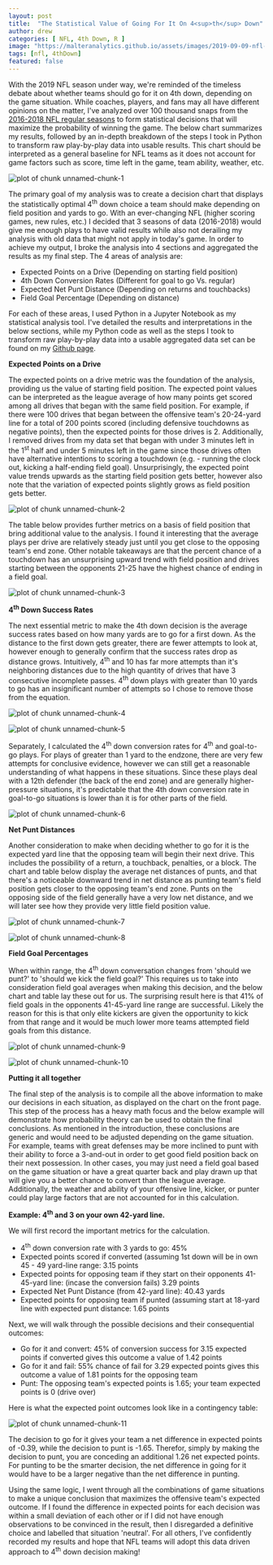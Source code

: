 ```yaml
---
layout: post
title:  "The Statistical Value of Going For It On 4<sup>th</sup> Down"
author: drew
categories: [ NFL, 4th Down, R ]
image: "https://malteranalytics.github.io/assets/images/2019-09-09-nfl-4th-down/image1.png"
tags: [nfl, 4thDown]
featured: false
---
```

  
  
With the 2019 NFL season under way, we're reminded of the timeless debate about whether teams should go for it on 4th down, depending on the game situation.  While coaches, players, and fans may all have different opinions on the matter, I've analyzed over 100 thousand snaps from the [2016-2018 NFL regular seasons](http://nflsavant.com/about.php) to form statistical decisions that will maximize the probability of winning the game.  The below chart summarizes my results, followed by an in-depth breakdown of the steps I took in Python to transform raw play-by-play data into usable results.   This chart should be interpreted as a general baseline for NFL teams as it does not account for game factors such as score, time left in the game, team ability, weather, etc.  



![plot of chunk unnamed-chunk-1](/assets/images/2019-09-09-nfl-4th-down/image1.png)  



The primary goal of my analysis was to create a decision chart that displays the statistically optimal 4<sup>th</sup> down choice a team should make depending on field position and yards to go.   With an ever-changing NFL (higher scoring games, new rules, etc.) I decided that 3 seasons of data (2016-2018) would give me enough plays to have valid results while also not derailing my analysis with old data that might not apply in today's game.  In order to achieve my output, I broke the analysis into 4 sections and aggregated the results as my final step.  The 4 areas of analysis are:

*	Expected Points on a Drive (Depending on starting field position)
*	4th Down Conversion Rates (Different for goal to go Vs. regular)
*	Expected Net Punt Distance (Depending on returns and touchbacks)
*	Field Goal Percentage (Depending on distance)


For each of these areas, I used Python in a Jupyter Notebook as my statistical analysis tool.  I've detailed the results and interpretations in the below sections, while my Python code as well as the steps I took to transform raw play-by-play data into a usable aggregated data set can be found on my [Github page](https://github.com/drewmalter12/NFL4thDownAnalysis/blob/master/Field%20Position%20Value.ipynb). 


**Expected Points on a Drive**

The expected points on a drive metric was the foundation of the analysis, providing us the value of starting field position.   The expected point values can be interpreted as the league average of how many points get scored among all drives that began with the same field position.  For example, if there were 100 drives that began between the offensive team's 20-24-yard line for a total of 200 points scored (including defensive touchdowns as negative points), then the expected points for those drives is 2.  Additionally, I removed drives from my data set that began with under 3 minutes left in the 1<sup>st</sup> half and under 5 minutes left in the game since those drives often have alternative intentions to scoring a touchdown (e.g. - running the clock out, kicking a half-ending field goal).  Unsurprisingly, the expected point value trends upwards as the starting field position gets better, however also note that the variation of expected points slightly grows as field position gets better. 


![plot of chunk unnamed-chunk-2](/assets/images/2019-09-09-nfl-4th-down/image2.png)  


The table below provides further metrics on a basis of field position that bring additional value to the analysis.  I found it interesting that the average plays per drive are relatively steady just until you get close to the opposing team's end zone.  Other notable takeaways are that the percent chance of a touchdown has an unsurprising upward trend with field position and drives starting between the opponents 21-25 have the highest chance of ending in a field goal.  


![plot of chunk unnamed-chunk-3](/assets/images/2019-09-09-nfl-4th-down/image3.png)  


**4<sup>th</sup> Down Success Rates**

The next essential metric to make the 4th down decision is the average success rates based on how many yards are to go for a first down.  As the distance to the first down gets greater, there are fewer attempts to look at, however enough to generally confirm that the success rates drop as distance grows.  Intuitively, 4<sup>th</sup> and 10 has far more attempts than it's neighboring distances due to the high quantity of drives that have 3 consecutive incomplete passes.  4<sup>th</sup> down plays with greater than 10 yards to go has an insignificant number of attempts so I chose to remove those from the equation.  


![plot of chunk unnamed-chunk-4](/assets/images/2019-09-09-nfl-4th-down/image4.png)  

![plot of chunk unnamed-chunk-5](/assets/images/2019-09-09-nfl-4th-down/image5.png)  


Separately, I calculated the 4<sup>th</sup> down conversion rates for 4<sup>th</sup> and goal-to-go plays.  For plays of greater than 1 yard to the endzone, there are very few attempts for conclusive evidence, however we can still get a reasonable understanding of what happens in these situations.  Since these plays deal with a 12th defender (the back of the end zone) and are generally higher-pressure situations, it's predictable that the 4th down conversion rate in goal-to-go situations is lower than it is for other parts of the field.  


![plot of chunk unnamed-chunk-6](/assets/images/2019-09-09-nfl-4th-down/image6.png)  


**Net Punt Distances**
	
Another consideration to make when deciding whether to go for it is the expected yard line that the opposing team will begin their next drive.  This includes the possibility of a return, a touchback, penalties, or a block.  The chart and table below display the average net distances of punts, and that there's a noticeable downward trend in net distance as punting team's field position gets closer to the opposing team's end zone.  Punts on the opposing side of the field generally have a very low net distance, and we will later see how they provide very little field position value.   

![plot of chunk unnamed-chunk-7](/assets/images/2019-09-09-nfl-4th-down/image7.png)  

![plot of chunk unnamed-chunk-8](/assets/images/2019-09-09-nfl-4th-down/image8.png)  




**Field Goal Percentages**

When within range, the 4<sup>th</sup> down conversation changes from 'should we punt?' to 'should we kick the field goal?'  This requires us to take into consideration field goal averages when making this decision, and the below chart and table lay these out for us.   The surprising result here is that 41% of field goals in the opponents 41-45-yard line range are successful.  Likely the reason for this is that only elite kickers are given the opportunity to kick from that range and it would be much lower more teams attempted field goals from this distance. 


![plot of chunk unnamed-chunk-9](/assets/images/2019-09-09-nfl-4th-down/image9.png)  

![plot of chunk unnamed-chunk-10](/assets/images/2019-09-09-nfl-4th-down/image10.png)  



**Putting it all together**

The final step of the analysis is to compile all the above information to make our decisions in each situation, as displayed on the chart on the front page.  This step of the process has a heavy math focus and the below example will demonstrate how probability theory can be used to obtain the final conclusions.  As mentioned in the introduction, these conclusions are generic and would need to be adjusted depending on the game situation.  For example, teams with great defenses may be more inclined to punt with their ability to force a 3-and-out in order to get good field position back on their next possession.  In other cases, you may just need a field goal based on the game situation or have a great quarter back and play drawn up that will give you a better chance to convert than the league average.  Additionally, the weather and ability of your offensive line, kicker, or punter could play large factors that are not accounted for in this calculation. 


**Example:  4<sup>th</sup> and 3 on your own 42-yard line.**

We will first record the important metrics for the calculation.  

*	4<sup>th</sup> down conversion rate with 3 yards to go: 45%
*	Expected points scored if converted (assuming 1st down will be in own 45 - 49 yard-line range: 3.15 points
*	Expected points for opposing team if they start on their opponents 41-45-yard line: (incase the conversion fails) 3.29 points
*	Expected Net Punt Distance (from 42-yard line): 40.43 yards
*	Expected points for opposing team if punted (assuming start at 18-yard line with expected punt distance: 1.65 points

Next, we will walk through the possible decisions and their consequential outcomes:

*	Go for it and convert: 45% of conversion success for 3.15 expected points if converted gives this outcome a value of 1.42 points
*	Go for it and fail: 55% chance of fail for 3.29 expected points gives this outcome a value of 1.81 points for the opposing team
*	Punt: The opposing team's expected points is 1.65; your team expected points is 0 (drive over)

Here is what the expected point outcomes look like in a contingency table:

![plot of chunk unnamed-chunk-11](/assets/images/2019-09-09-nfl-4th-down/image11.png) 

The decision to go for it gives your team a net difference in expected points of -0.39, while the decision to punt is -1.65.  Therefor, simply by making the decision to punt, you are conceding an additional 1.26 net expected points.  For punting to be the smarter decision, the net difference in going for it would have to be a larger negative than the net difference in punting. 


Using the same logic, I went through all the combinations of game situations to make a unique conclusion that maximizes the offensive team's expected outcome.  If I found the difference in expected points for each decision was within a small deviation of each other or if I did not have enough observations to be convinced in the result, then I disregarded a definitive choice and labelled that situation 'neutral'.   For all others, I've confidently recorded my results and hope that NFL teams will adopt this data driven approach to 4<sup>th</sup> down decision making!



